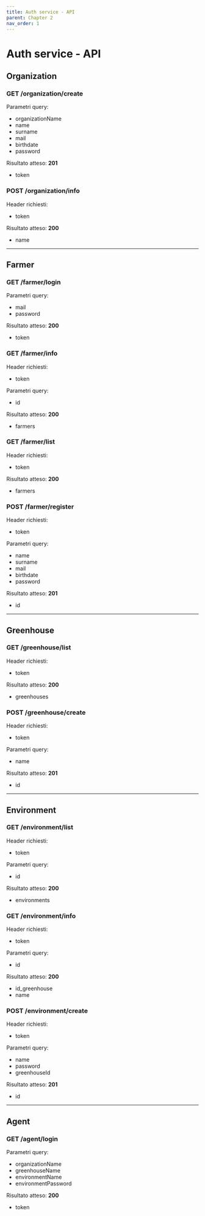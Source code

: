 ```yaml
---
title: Auth service - API
parent: Chapter 2
nav_order: 1
---
```


# Auth service - API

## Organization

### **GET** /organization/**create**
Parametri query:
* organizationName
* name
* surname
* mail
* birthdate
* password

Risultato atteso: **201**
* token

### **POST** /organization/**info**
Header richiesti:
* token

Risultato atteso: **200**
* name
---

## Farmer

### **GET** /farmer/**login**
Parametri query:
* mail
* password

Risultato atteso: **200**
* token

### **GET** /farmer/**info**
Header richiesti:
* token

Parametri query:
* id

Risultato atteso: **200**
* farmers

### **GET** /farmer/**list**
Header richiesti:
* token

Risultato atteso: **200**
* farmers

### **POST** /farmer/**register**
Header richiesti:
* token

Parametri query:
* name
* surname
* mail
* birthdate
* password

Risultato atteso: **201**
* id
---

## Greenhouse

### **GET** /greenhouse/**list**
Header richiesti:
* token

Risultato atteso: **200**
* greenhouses

### **POST** /greenhouse/**create**
Header richiesti:
* token

Parametri query:
* name

Risultato atteso: **201**
* id
---

## Environment

### **GET** /environment/**list**
Header richiesti:
* token

Parametri query:
* id

Risultato atteso: **200**
* environments

### **GET** /environment/**info**
Header richiesti:
* token

Parametri query:
* id

Risultato atteso: **200**
* id_greenhouse
* name

### **POST** /environment/**create**
Header richiesti:
* token

Parametri query:
* name
* password
* greenhouseId

Risultato atteso: **201**
* id
---

## Agent

### **GET** /agent/**login**
Parametri query:
* organizationName
* greenhouseName
* environmentName
* environmentPassword

Risultato atteso: **200**
* token
